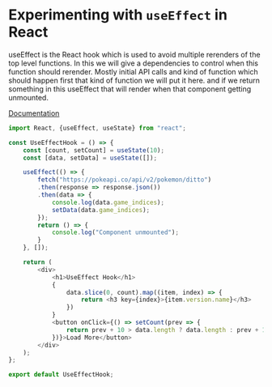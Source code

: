 # Experimenting with `useEffect` in React

useEffect is the React hook which is used to avoid multiple rerenders of the top level functions. In this we will give a dependencies to control when this function should rerender. Mostly initial API calls and kind of function which should happen first that kind of function we will put it here. and if we return something in this useEffect that will render when that component getting unmounted.

[Documentation](https://react.dev/reference/react/useEffect)

```javascript
import React, {useEffect, useState} from "react";

const UseEffectHook = () => {
    const [count, setCount] = useState(10);
    const [data, setData] = useState([]);

    useEffect(() => {
        fetch("https://pokeapi.co/api/v2/pokemon/ditto")
        .then(response => response.json())
        .then(data => {
            console.log(data.game_indices);
            setData(data.game_indices);
        });
        return () => {
            console.log("Component unmounted");
        }
    }, []);

    return (
        <div>
            <h1>UseEffect Hook</h1>
            {
                data.slice(0, count).map((item, index) => {
                    return <h3 key={index}>{item.version.name}</h3>
                })
            }
            <button onClick={() => setCount(prev => {
                return prev + 10 > data.length ? data.length : prev + 10;
            })}>Load More</button>
        </div>
    );
};

export default UseEffectHook;
```